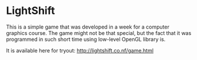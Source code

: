 # LightShift

This is a simple game that was developed in a week for a computer graphics course. The game might not be that special, but the fact that it was programmed in such short time using low-level OpenGL library is.

It is available here for tryout: http://lightshift.co.nf/game.html

